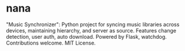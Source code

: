 # nana
"Music Synchronizer": Python project for syncing music libraries across devices, maintaining hierarchy, and server as source. Features change detection, user auth, auto download. Powered by Flask, watchdog. Contributions welcome. MIT License.
